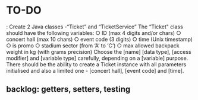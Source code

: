 <h1>TO-DO</h1>:
Create 2 Java classes -“Ticket” and “TicketService”
The “Ticket" class should have the following variables:
○ ID (max 4 digits and/or chars)
○ concert hall (max 10 chars)
○ event code (3 digits)
○ time (Unix timestamp)
○ is promo
○ stadium sector (from ‘A’ to ‘C’)
○ max allowed backpack weight in kg (with grams precision)
Choose the [name] [data type], [access modifier] and [variable type] carefully, depending on a [variable] purpose.
There should be the ability to create a Ticket instance with all parameters initialised and also a limited one - [concert hall], [event code] and
[time].
<h2>backlog: getters, setters, testing</h2>
